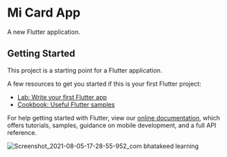 # Mi Card App

A new Flutter application.

## Getting Started

This project is a starting point for a Flutter application.

A few resources to get you started if this is your first Flutter project:

- [Lab: Write your first Flutter app](https://flutter.dev/docs/get-started/codelab)
- [Cookbook: Useful Flutter samples](https://flutter.dev/docs/cookbook)

For help getting started with Flutter, view our
[online documentation](https://flutter.dev/docs), which offers tutorials,
samples, guidance on mobile development, and a full API reference.


![Screenshot_2021-08-05-17-28-55-952_com bhatakeed learning](https://user-images.githubusercontent.com/25723391/128346427-67ba3458-5989-49d8-a9f7-ae59ef94d0b6.jpg)

